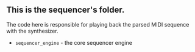 ## This is the sequencer's folder.

The code here is responsible for playing back the parsed MIDI sequence with the synthesizer.

- `sequencer_engine` - the core sequencer engine